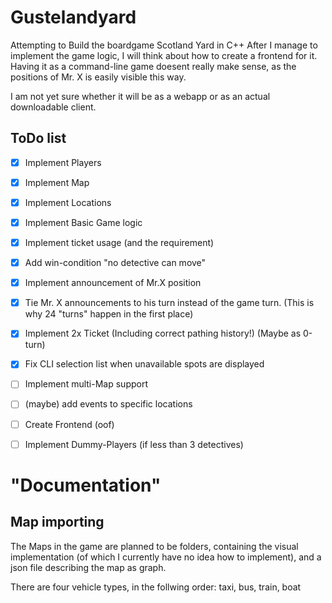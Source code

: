 # Gustelandyard
Attempting to Build the boardgame Scotland Yard in C++
After I manage to implement the game logic, I will think about how to create a frontend for it.
Having it as a command-line game doesent really make sense, as the positions of Mr. X is easily visible this way.

I am not yet sure whether it will be as a webapp or as an actual downloadable client.

## ToDo list
- [x] Implement Players
- [x] Implement Map
- [x] Implement Locations
- [x] Implement Basic Game logic
- [x] Implement ticket usage (and the requirement)
- [x] Add win-condition "no detective can move"
- [x] Implement announcement of Mr.X position
- [x] Tie Mr. X announcements to his turn instead of the game turn. (This is why 24 "turns" happen in the first place)
- [x] Implement 2x Ticket (Including correct pathing history!) (Maybe as 0-turn)
- [x] Fix CLI selection list when unavailable spots are displayed
- [ ] Implement multi-Map support
- [ ] (maybe) add events to specific locations
- [ ] Create Frontend (oof)

- [ ] Implement Dummy-Players (if less than 3 detectives)

# "Documentation"
## Map importing
The Maps in the game are planned to be folders, containing the visual implementation (of which I currently have no idea how to implement), and a json file describing the map as graph.

There are four vehicle types, in the follwing order: taxi, bus, train, boat
